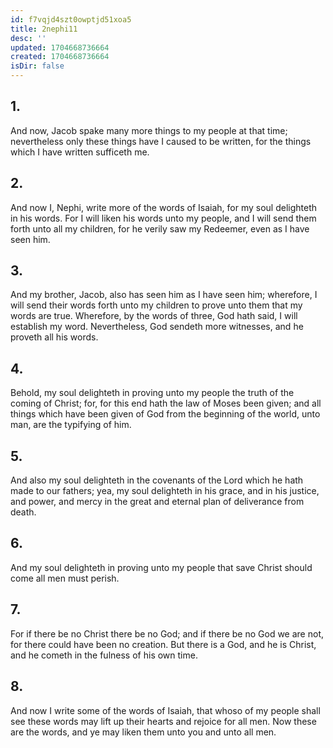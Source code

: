 ```yaml
---
id: f7vqjd4szt0owptjd51xoa5
title: 2nephi11
desc: ''
updated: 1704668736664
created: 1704668736664
isDir: false
---
```

## 1.
And now, Jacob spake many more things to my people at that time; nevertheless only these things have I caused to be written, for the things which I have written sufficeth me.
## 2.
And now I, Nephi, write more of the words of Isaiah, for my soul delighteth in his words. For I will liken his words unto my people, and I will send them forth unto all my children, for he verily saw my Redeemer, even as I have seen him.
## 3.
And my brother, Jacob, also has seen him as I have seen him; wherefore, I will send their words forth unto my children to prove unto them that my words are true. Wherefore, by the words of three, God hath said, I will establish my word. Nevertheless, God sendeth more witnesses, and he proveth all his words.
## 4.
Behold, my soul delighteth in proving unto my people the truth of the coming of Christ; for, for this end hath the law of Moses been given; and all things which have been given of God from the beginning of the world, unto man, are the typifying of him.
## 5.
And also my soul delighteth in the covenants of the Lord which he hath made to our fathers; yea, my soul delighteth in his grace, and in his justice, and power, and mercy in the great and eternal plan of deliverance from death.
## 6.
And my soul delighteth in proving unto my people that save Christ should come all men must perish.
## 7.
For if there be no Christ there be no God; and if there be no God we are not, for there could have been no creation. But there is a God, and he is Christ, and he cometh in the fulness of his own time.
## 8.
And now I write some of the words of Isaiah, that whoso of my people shall see these words may lift up their hearts and rejoice for all men. Now these are the words, and ye may liken them unto you and unto all men.
